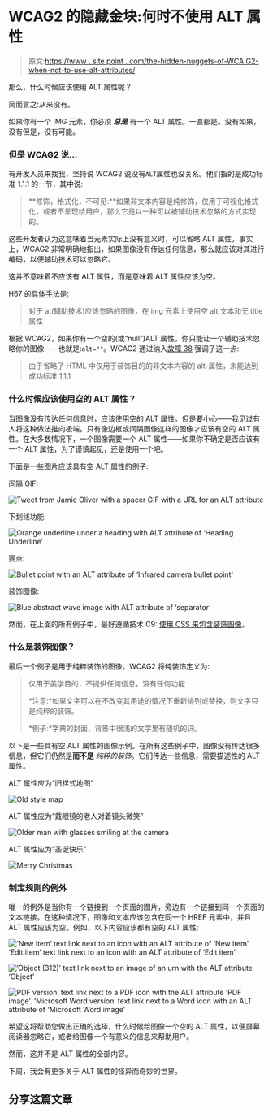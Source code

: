 # WCAG2 的隐藏金块:何时不使用 ALT 属性

> 原文:[https://www . site point . com/the-hidden-nuggets-of-WCA G2-when-not-to-use-alt-attributes/](https://www.sitepoint.com/the-hidden-nuggets-of-wcag2-when-not-to-use-alt-attributes/)

那么，什么时候应该使用 ALT 属性呢？

简而言之:从来没有。

如果你有一个 IMG 元素，你必须 ***总是*** 有一个 ALT 属性。一直都是。没有如果，没有但是，没有可能。

### 但是 WCAG2 说…

有开发人员来找我，坚持说 WCAG2 说没有`ALT`属性也没关系。他们指的是成功标准 1.1.1 的一节，其中说:

> **修饰，格式化，不可见:**如果非文本内容是纯修饰，仅用于可视化格式化，或者不呈现给用户，那么它是以一种可以被辅助技术忽略的方式实现的。

这些开发者认为这意味着当元素实际上没有意义时，可以省略 ALT 属性。事实上，WCAG2 非常明确地指出，如果图像没有传达任何信息，那么就应该对其进行编码，以便辅助技术可以忽略它。

这并不意味着不应该有 ALT 属性，而是意味着 ALT 属性应该为空。

H67 的[具体手法是:](https://www.w3.org/TR/2010/NOTE-WCAG20-TECHS-20101014/H67)

> 对于 at(辅助技术)应该忽略的图像，在 img 元素上使用空 alt 文本和无 title 属性

根据 WCAG2，如果你有一个空的(或“null”)ALT 属性，你只能让一个辅助技术忽略你的图像——也就是:`alt=""`。WCAG2 通过纳入[故障 38](https://www.w3.org/TR/2010/NOTE-WCAG20-TECHS-20101014/F38) 强调了这一点:

> 由于省略了 HTML 中仅用于装饰目的的非文本内容的 alt-属性，未能达到成功标准 1.1.1

### 什么时候应该使用空的 ALT 属性？

当图像没有传达任何信息时，应该使用空的 ALT 属性。但是要小心——我见过有人将这种做法推向极端。只有像边框或间隔图像这样的图像才应该有空的 ALT 属性。在大多数情况下，一个图像需要一个 ALT 属性——如果你不确定是否应该有一个 ALT 属性，为了谨慎起见，还是使用一个吧。

下面是一些图片应该具有空 ALT 属性的例子:

间隔 GIF:

![Tweet from Jamie Oliver with a spacer GIF with a URL for an ALT attribute](../Images/36f3088dd5dc116ff6eb1705520b448f.png "fig1")

下划线功能:

![Orange underline under a heading with ALT attribute of ‘Heading Underline’](../Images/4d6bedff8d74e09bfca280b578650510.png "fig2")

要点:

![Bullet point with an ALT attribute of ‘Infrared camera bullet point'](../Images/2bfa8b264884369529a25c7837f0b5ca.png "fig3")

装饰图像:

![Blue abstract wave image with ALT attribute of ‘separator’](../Images/47d9503a0e2dc8fe2698764a4b516276.png "fig4")

然而，在上面的所有例子中，最好遵循技术 C9: [使用 CSS 来包含装饰图像](https://www.w3.org/TR/2010/NOTE-WCAG20-TECHS-20101014/C9)。

### 什么是装饰图像？

最后一个例子是用于纯粹装饰的图像。WCAG2 将纯装饰定义为:

> 仅用于美学目的，不提供任何信息，没有任何功能
> 
> *注意:*如果文字可以在不改变其用途的情况下重新排列或替换，则文字只是纯粹的装饰。
> 
> *例子:*字典的封面，背景中很浅的文字里有随机的词。

以下是一些具有空 ALT 属性的图像示例。在所有这些例子中，图像没有传达很多信息，但它们仍然是**而不是** *纯粹的装饰*。它们传达一些信息，需要描述性的 ALT 属性。

ALT 属性应为“旧样式地图”

![Old style map](../Images/6438ecbd7af7a971c28994dfd1debaa7.png "fig5")

ALT 属性应为“戴眼镜的老人对着镜头微笑”

![Older man with glasses smiling at the camera](../Images/b1f73c3599e52b30defba973aaed2cb7.png "fig6")

ALT 属性应为“圣诞快乐”

![Merry Christmas](../Images/e2b5077272edf8411a081c9dcb411cf9.png "fig7")

### 制定规则的例外

唯一的例外是当你有一个链接到一个页面的图片，旁边有一个链接到同一个页面的文本链接。在这种情况下，图像和文本应该包含在同一个 HREF 元素中，并且 ALT 属性应该为空。例如，以下内容应该都有空的 ALT 属性:

![’New item’ text link next to an icon with an ALT attribute of ‘New item’. ‘Edit item’ text link next to an icon with an ALT attribute of ‘Edit item’](../Images/9c54a3b8e35a9f5ad125665fcead7480.png "fig8")

![’Object (312)’ text link next to an image of an urn with the ALT attribute ‘Object’](../Images/6a59d3ddaf9aedc80bf78d2bd050dc96.png "fig9")

![PDF version’ text link next to a PDF icon with the ALT attribute ‘PDF image’. ‘Microsoft Word version’ text link next to a Word icon with an ALT attribute of ‘Microsoft Word image’](../Images/c1f4ac7655f53da8c6454b67c3802eff.png "fig10")

希望这将帮助您做出正确的选择，什么时候给图像一个空的 ALT 属性，以便屏幕阅读器忽略它，或者给图像一个有意义的信息来帮助用户。

然而，这并不是 ALT 属性的全部内容。

下周，我会有更多关于 ALT 属性的怪异而奇妙的世界。

## 分享这篇文章